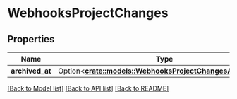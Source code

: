 # WebhooksProjectChanges

## Properties

Name | Type | Description | Notes
------------ | ------------- | ------------- | -------------
**archived_at** | Option<[**crate::models::WebhooksProjectChangesArchivedAt**](webhooks_project_changes_archived_at.md)> |  | [optional]

[[Back to Model list]](../README.md#documentation-for-models) [[Back to API list]](../README.md#documentation-for-api-endpoints) [[Back to README]](../README.md)


